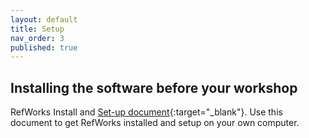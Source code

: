 ```yaml
---
layout: default
title: Setup
nav_order: 3
published: true
---
```


## Installing the software before your workshop

 RefWorks Install and [Set-up document](https://github.com/ubc-library-rc/intro-refworks/blob/master/contenthandouts/Setup.pdf){:target="_blank"}.  Use this document to get RefWorks installed and setup on your own computer.
